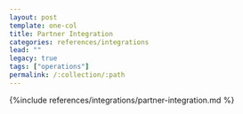 ```yaml
---
layout: post
template: one-col
title: Partner Integration
categories: references/integrations
lead: ""
legacy: true
tags: ["operations"]
permalink: /:collection/:path
---
```



{%include references/integrations/partner-integration.md %}
